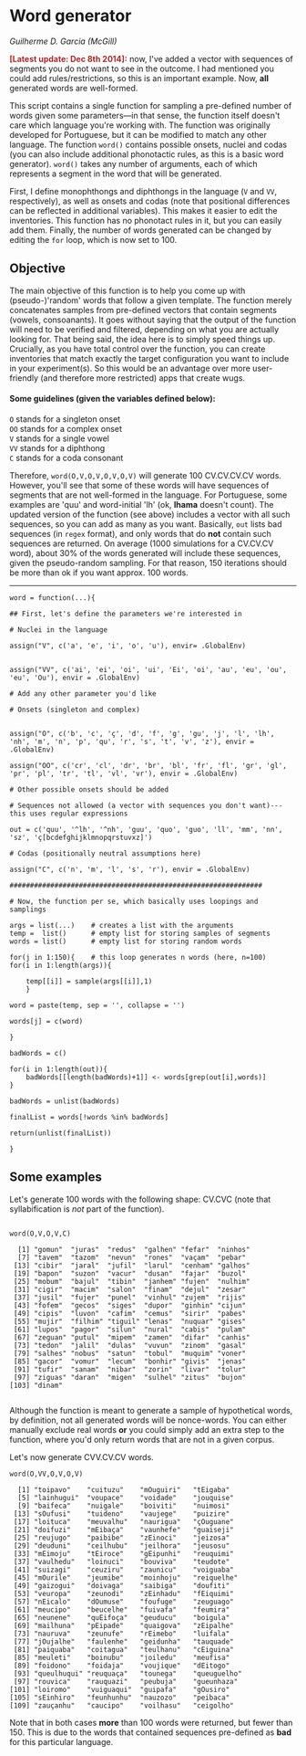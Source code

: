 # Word generator

*Guilherme D. Garcia (McGill)*

<font color='brown'><b>[Latest update: Dec 8th 2014]:</b></font> now, I've added a vector with sequences of segments you do not want to see in the outcome. I had mentioned you could add rules/restrictions, so this is an important example. Now, **all** generated words are well-formed.

This script contains a single function for sampling a pre-defined number of words given some parameters—in that sense, the function itself doesn't care which language you're working with. The function was originally developed for Portuguese, but it can be modified to match any other language. The function ```word()``` contains possible onsets, nuclei and codas (you can also include additional phonotactic rules, as this is a basic word generator). ```word()``` takes any number of arguments, each of which represents a segment in the word that will be generated.

First, I define monophthongs and diphthongs in the language (```V``` and ```VV```, respectively), as well as onsets and codas (note that positional differences can be reflected in additional variables). This makes it easier to edit the inventories. This function has no phonotact rules in it, but you can easily add them. Finally, the number of words generated can be changed by editing the ```for``` loop, which is now set to 100.

## Objective

The main objective of this function is to help you come up with (pseudo-)'random' words that follow a given template. The function merely concatenates samples from pre-defined vectors that contain segments (vowels, consoanants). It goes without saying that the output of the function will need to be verified and filtered, depending on what you are actually looking for. That being said, the idea here is to simply speed things up. Crucially, as you have total control over the function, you can create inventories that match exactly the target configuration you want to include in your experiment(s). So this would be an advantage over more user-friendly (and therefore more restricted) apps that create wugs.

#### Some guidelines (given the variables defined below):

```O``` stands for a singleton onset  
```OO``` stands for a complex onset  
```V``` stands for a single vowel  
```VV``` stands for a diphthong  
```C``` stands for a coda consonant  

Therefore, ```word(O,V,O,V,O,V,O,V)``` will generate 100 CV.CV.CV.CV words. However, you'll see that some of these words will have sequences of segments that are not well-formed in the language. For Portuguese, some examples are 'quu' and word-initial 'lh' (ok, **lhama** doesn't count). The updated version of the function (see above) includes a vector with all such sequences, so you can add as many as you want. Basically, ```out``` lists bad sequences (in ```regex``` format), and only words that do **not** contain such sequences are returned. On average (1000 simulations for a CV.CV.CV word), about 30% of the words generated will include these sequences, given the pseudo-random sampling. For that reason, 150 iterations should be more than ok if you want approx. 100 words.

-----

```{R}
word = function(...){

## First, let's define the parameters we're interested in

# Nuclei in the language

assign("V", c('a', 'e', 'i', 'o', 'u'), envir= .GlobalEnv)


assign("VV", c('ai', 'ei', 'oi', 'ui', 'Ei', 'oi', 'au', 'eu', 'ou', 'eu', 'Ou'), envir = .GlobalEnv)

# Add any other parameter you'd like

# Onsets (singleton and complex)


assign("O", c('b', 'c', 'ç', 'd', 'f', 'g', 'gu', 'j', 'l', 'lh', 'nh', 'm', 'n', 'p', 'qu', 'r', 's', 't', 'v', 'z'), envir = .GlobalEnv)

assign("OO", c('cr', 'cl', 'dr', 'br', 'bl', 'fr', 'fl', 'gr', 'gl', 'pr', 'pl', 'tr', 'tl', 'vl', 'vr'), envir = .GlobalEnv)

# Other possible onsets should be added

# Sequences not allowed (a vector with sequences you don't want)---this uses regular expressions

out = c('quu', '^lh', '^nh', 'guu', 'quo', 'guo', 'll', 'mm', 'nn', 'sz', 'ç[bcdefghijklmnopqrstuvxz]')

# Codas (positionally neutral assumptions here)

assign("C", c('n', 'm', 'l', 's', 'r'), envir = .GlobalEnv)

##############################################################

# Now, the function per se, which basically uses loopings and samplings

args = list(...)    # creates a list with the arguments
temp =  list()      # empty list for storing samples of segments
words = list()      # empty list for storing random words

for(j in 1:150){    # this loop generates n words (here, n=100)
for(i in 1:length(args)){

    temp[[i]] = sample(args[[i]],1)
    }

word = paste(temp, sep = '', collapse = '')

words[j] = c(word)

}

badWords = c()

for(i in 1:length(out)){
	badWords[[length(badWords)+1]] <- words[grep(out[i],words)]
}

badWords = unlist(badWords)

finalList = words[!words %in% badWords]

return(unlist(finalList))

}

```

## Some examples

Let's generate 100 words with the following shape: CV.CVC (note that syllabification is *not* part of the function).

```{R}

word(O,V,O,V,C)

  [1] "gomun"  "juras"  "redus"  "galhen" "fefar"  "ninhos"
  [7] "tavem"  "tazom"  "nevun"  "rones"  "vaçam"  "pebar" 
 [13] "cibir"  "jaral"  "jufil"  "larul"  "cenham" "galhos"
 [19] "bapon"  "suzon"  "vacur"  "dusan"  "fajar"  "buzol" 
 [25] "mobum"  "bajul"  "tibin"  "janhem" "fujen"  "nulhim"
 [31] "cigir"  "macim"  "salon"  "finam"  "dejul"  "zesar" 
 [37] "jusil"  "fujer"  "punel"  "vinhul" "zujem"  "rijis" 
 [43] "fofem"  "gecos"  "siges"  "dupor"  "ginhin" "cijun" 
 [49] "cipis"  "luvon"  "cafim"  "cemus"  "sirir"  "pabes" 
 [55] "mujir"  "filhim" "tiguil" "lenas"  "nuquar" "gises" 
 [61] "lupos"  "pagor"  "silun"  "nural"  "cabis"  "pulam" 
 [67] "zeguan" "putul"  "mipem"  "zamen"  "difar"  "canhis"
 [73] "tedon"  "jalil"  "dulas"  "vuvun"  "zinom"  "gasal" 
 [79] "salhes" "nobus"  "satun"  "tobul"  "muquim" "voner" 
 [85] "gacor"  "vomur"  "lecum"  "bonhir" "givis"  "jenas" 
 [91] "tufir"  "sanam"  "nibar"  "zorin"  "livar"  "tolur" 
 [97] "ziguas" "daran"  "migen"  "sulhel" "zitus"  "bujon" 
[103] "dinam" 


```

Although the function is meant to generate a sample of hypothetical words, by definition, not all generated words will be nonce-words. You can either manually exclude real words **or** you could simply add an extra step to the function, where you'd only return words that are not in a given corpus.

Let's now generate CVV.CV.CV words.

```{R}
word(O,VV,O,V,O,V)

  [1] "toipavo"    "cuituzu"    "mOuguiri"   "tEigaba"   
  [5] "lainhugui"  "voupace"    "voidade"    "jouquise"  
  [9] "baifeca"    "nuigale"    "boiviti"    "nuimosi"   
 [13] "sOufusi"    "tuideno"    "vaujege"    "puizire"   
 [17] "loituca"    "meuvalhu"   "naurigua"   "çOuguane"  
 [21] "doifuzi"    "mEibaça"    "vaunhefe"   "guaiseji"  
 [25] "reujugo"    "paibibe"    "zEinoci"    "jeizosa"   
 [29] "deuduni"    "ceilhubu"   "jeilhora"   "jeusosu"   
 [33] "mEimoju"    "tEiroce"    "gEipunhi"   "reuquimi"  
 [37] "vaulhedu"   "loinuci"    "bouviva"    "teudote"   
 [41] "suizagi"    "ceuziru"    "zaunicu"    "voiguaba"  
 [45] "mOurile"    "jeumibe"    "moinhoju"   "reiquelhe" 
 [49] "gaizogui"   "doivaga"    "saibiga"    "doufiti"   
 [53] "veuropa"    "zeunodi"    "zEinhadu"   "fEiquimi"  
 [57] "nEicalo"    "dOumuse"    "foufuge"    "zeuguago"  
 [61] "meucipo"    "beucelhe"   "fuivafa"    "feumira"   
 [65] "neunene"    "quEifoça"   "geuducu"    "boigula"   
 [69] "mailhuna"   "pEipade"    "quaigova"   "zEipalhe"  
 [73] "nauruva"    "zeunufe"    "rEimebo"    "luifala"   
 [77] "jOujalhe"   "faulenhe"   "geidunha"   "tauquade"  
 [81] "paiquaba"   "coitagua"   "teulhanu"   "cEiguina"  
 [85] "meuleti"    "boinubu"    "joiledu"    "meufisa"   
 [89] "foidono"    "foidaja"    "voujique"   "dEitogo"   
 [93] "queulhuqui" "reuquaça"   "tounega"    "queuguelho"
 [97] "rouvica"    "rauquazi"   "peubuja"    "gueunhaza" 
[101] "loiromo"    "vuiguaqui"  "guipafa"    "gOusiro"   
[105] "sEinhiro"   "feunhunhu"  "nauzozo"    "peibaca"   
[109] "zauçanhu"   "caucipo"    "voilhasu"   "ceigolho"  

```

Note that in both cases **more** than 100 words were returned, but fewer than 150. This is due to the words that contained sequences pre-defined as **bad** for this particular language.

